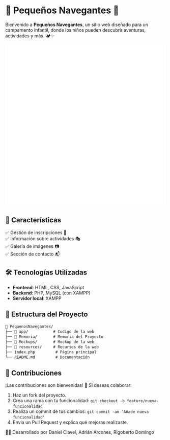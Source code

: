 # 🌊 Pequeños Navegantes 🚀

Bienvenido a **Pequeños Navegantes**, un sitio web diseñado para un campamento infantil, donde los niños pueden descubrir aventuras, actividades y más. 🏕️✨

![Logo de la web](resources/logo/logoB.png)

## 📌 Características

✅ Gestión de inscripciones 📝  
✅ Información sobre actividades 🎭  
✅ Galería de imágenes 📷  
✅ Sección de contacto 📬  

## 🛠️ Tecnologías Utilizadas

- **Frontend**: HTML, CSS, JavaScript  
- **Backend**: PHP, MySQL (con XAMPP)  
- **Servidor local**: XAMPP  

## 📂 Estructura del Proyecto

```plaintext
📁 PequenosNavegantes/
├── 📂 app/           # Codigo de la web
├── 📂 Memoria/       # Memoria del Proyecto
├── 📂 Mockups/       # Mockup de la web
├── 📂 resources/     # Recursos de la web
├── index.php         # Página principal
└── README.md         # Documentación
```

## 📌 Contribuciones

¡Las contribuciones son bienvenidas! 🎉 Si deseas colaborar:
1. Haz un fork del proyecto.
2. Crea una rama con tu funcionalidad: `git checkout -b feature/nueva-funcionalidad`
3. Realiza un commit de tus cambios: `git commit -am 'Añade nueva funcionalidad'`
4. Envia un Pull Request y explica qué mejoras realizaste.

👨‍💻 Desarrollado por Daniel Clavel, Adrián Arcones, Rigoberto Domingo